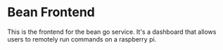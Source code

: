  # Bean Frontend
 
 This is the frontend for the bean go service. It's a dashboard that allows users to remotely run commands on a raspberry pi.
